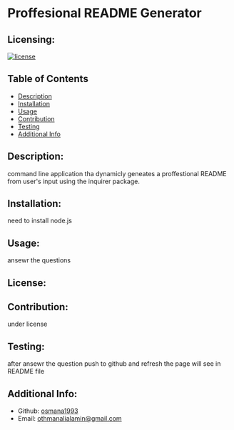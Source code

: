 # Proffesional README Generator
  ## Licensing:
  [![license](https://img.shields.io/badge/license--blue)](https://shields.io)
  ## Table of Contents 
  - [Description](#description)
  - [Installation](#installation)
  - [Usage](#usage)
  - [Contribution](#contribution)
  - [Testing](#testing)
  - [Additional Info](#additional-info)
  ## Description:
  command line application tha dynamicly geneates a proffestional README from user's input using the inquirer package.
  ## Installation:
  need to install node.js
  ## Usage:
  ansewr the questions 
  ## License:
  
  ## Contribution:
  under license 
  ## Testing:
  after ansewr the question push to github and refresh the page will see in README file
  ## Additional Info:
  - Github: [osmana1993](https://github.com/osmana1993)
  - Email: othmanalialamin@gmail.com 